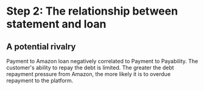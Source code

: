 # Step 2: The relationship between statement and loan
## A potential rivalry
Payment to Amazon loan negatively correlated to Payment to Payability. 
The customer's ability to repay the debt is limited. The greater the debt repayment pressure from Amazon, the more likely it is to overdue repayment to the platform.

